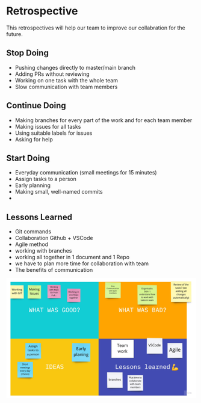 
# Retrospective

This retrospectives will help our team to improve our collabration for the future. 

## Stop Doing

- Pushing changes directly to master/main branch
- Adding PRs without reviewing
- Working on one task with the whole team
- Slow communication with team members

## Continue Doing

- Making branches for every part of the work and for each team member
- Making issues for all tasks
- Using suitable labels for issues
- Asking for help

## Start Doing

- Everyday communication (small meetings for 15 minutes)
- Assign tasks to a person
- Early planning
- Making small, well-named commits
- 

## Lessons Learned

- Git commands
- Collaboration Github + VSCode
- Agile method
- working with branches
- working all together in 1 document and 1 Repo
- we have to plan more time for collaboration with team
- The benefits of communication
  
![retro](https://github.com/firity/HYF-GROUP2/blob/main/Quick%20retrospective.jpg)
